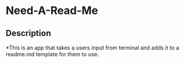 # Need-A-Read-Me

## Description
*This is an app that takes a users input from terminal and adds it to a readme.md template for them to use.


